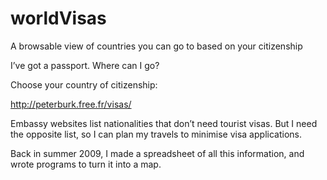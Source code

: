 # worldVisas
A browsable view of countries you can go to based on your citizenship

I’ve got a passport. Where can I go?

Choose your country of citizenship:

http://peterburk.free.fr/visas/

Embassy websites list nationalities that don’t need tourist visas. But I need the opposite list, so I can plan my travels to minimise visa applications.

Back in summer 2009, I made a spreadsheet of all this information, and wrote programs to turn it into a map.

